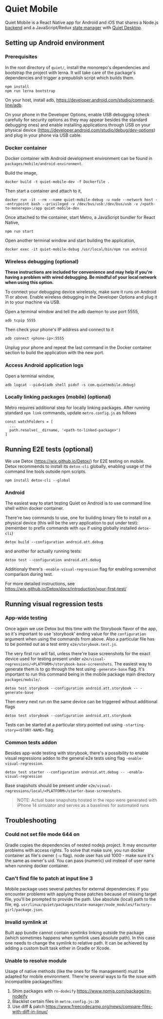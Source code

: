 # Quiet Mobile

Quiet Mobile is a React Native app for Android and iOS that shares a Node.js [backend](https://github.com/TryQuiet/monorepo/tree/master/packages/backend) and a JavaScript/Redux [state manager](https://github.com/TryQuiet/monorepo/tree/master/packages/state-manager) with [Quiet Desktop](https://github.com/TryQuiet/monorepo/tree/master/packages/desktop).

## Setting up Android environment

### Prerequisites

In the root directory of `quiet/`, install the monorepo's dependencies and bootstrap the project with lerna. It will take care of the package's dependencies and trigger a prepublish script which builds them.

```
npm install
npm run lerna bootstrap
```

On your host, install adb, https://developer.android.com/studio/command-line/adb.

On your phone in the Developer Options, enable USB debugging (check carefully for security options as they may appear besides the standard debugging ones) and enable installing applications through USB on your physical device (https://developer.android.com/studio/debug/dev-options) and plug in your phone via USB cable.

### Docker container

Docker container with Android development environment can be found in `packages/mobile/android-environment`.

Build the image,

```
docker build -t quiet-mobile-dev -f Dockerfile .
```

Then start a container and attach to it,

```
docker run -it --rm --name quiet-mobile-debug -u node --network host --entrypoint bash --privileged -v /dev/bus/usb:/dev/bus/usb -v /<path-to-monorepo>:/app quiet-mobile-dev
```

Once attached to the container, start Metro, a JavaScript bundler for React Native,

```
npm run start
```

Open another terminal window and start building the application,

```
docker exec -it quiet-mobile-debug /usr/local/bin/npm run android
```

### Wireless debugging (optional)

**These instructions are included for convenience and may help if you're having a problem with wired debugging. Be mindful of your local network when using this option.**

To connect your debugging device wirelessly, make sure it runs on Android 11 or above.  Enable wireless debugging in the Developer Options and plug it in to your machine via USB.

Open a terminal window and tell the adb daemon to use port 5555,

```
adb tcpip 5555
```

Then check your phone's IP address and connect to it

```
adb connect <phone-ip>:5555
```

Unplug your phone and repeat the last command in the Docker container section to build the application with the new port.

### Access Android application logs

Open a terminal window,

```
adb logcat --pid=$(adb shell pidof -s com.quietmobile.debug)
```

### Locally linking packages (mobile) (optional)

Metro requires additional step for locally linking packages. After running standard `npm link` commands, update `metro.config.js` as follows

```
const watchFolders = [
  ...
  path.resolve(__dirname, '<path-to-linked-package>')
]
```

## Running E2E tests (optional)
We use Detox (https://wix.github.io/Detox/) for E2E testing on mobile.  
Detox recommends to install its `detox-cli` globally, enabling usage of the command line tools outside npm scripts.

```
npm install detox-cli --global
```

### Android
The easiest way to start testing Quiet on Android is to use command line shell within docker container.

There're two commands to use, one for building binary file to install on a physical device (this will be the very application to put under test):  
(remember to prefix commands with `npx` if using globally installed `detox-cli`)

```
detox build --configuration android.att.debug
```

and another for actually running tests:

```
detox test --configuration android.att.debug
```

Additionaly there's `-enable-visual-regression` flag for enabling screenshot comparison during test.

For more detailed instructions, see https://wix.github.io/Detox/docs/introduction/your-first-test/

## Running visual regression tests

### App-wide testing

Once again we use Detox but this time with the Storybook flavor of the app, so it's important to use 'storybook' ending value for the `configuration` argument when using the commands from above. Also a particular file has to be pointed out as a test entry `e2e/storybook.test.js`.

The very first run will fail, unless there're base screenshots for the exact device used for testing present under `e2e/visual-regressions/<PLATFORM>/storybook-base-screenshots`. The easiest way to generate them is to go through the test using `-generate-base` flag. It's important to run this command being in the mobile package main directory `packages/mobile/`.

```
detox test storybook --configuration android.att.storybook -- -generate-base
```

Then every next run on the same device can be triggered without additional flags
```
detox test storybook --configuration android.att.storybook
```

Tests can be started at a particular story pointed out using `-starting-story=<STORY-NAME>` flag.

### Common tests addon

Besides app-wide testing with storybook, there's a possibility to enable visual regressions addon to the general e2e tests using flag `-enable-visual-regression`.

```
detox test starter --configuration android.att.debug -- -enable-visual-regression
```

Base snapshots should be present under `e2e/visual-regressions/local/<PLATFORM>/starter-base-screenshots`.

> NOTE: Actual base snapshots hosted in the repo were generated with iPhone 14 simulator and serves as a baselines for automated runs

## Troubleshooting

### Could not set file mode 644 on

Gradle copies the dependencies of nested nodejs project. It may encounter problems with access rights. To solve that make sure, you run docker container as file's owner (`-u` flag). node user has uid 1000 - make sure it's the same as owner's uid. You can pass (numeric) uid instead of user name when running docker container.

### Can't find file to patch at input line 3

Mobile package uses several patches for external dependencies. If you encounter problems with applying those patches because of missing target file, you'll be prompted to provide the path. Use absolute (local) path to the file, eg. `usr/linux/quiet/packages/state-manager/node_modules/factory-girl/package.json`.

### Invalid symlink at

Built app bundle cannot contain symlinks linking outside the package (which sometimes happens when symlink uses absolute path). In this case one needs to change the symlink to relative path. It can be achieved by adding a custom built task either in Gradle or Xcode. 

### Unable to resolve module

Usage of native methods (like the ones for file management) must be adapted for mobile environment. There're several ways to fix the issue with incompatible packages/files:
1. Shim packages with `rn-dodeify` https://www.npmjs.com/package/rn-nodeify
2. Blacklist certain files in `metro.config.js:30`
3. Use diff & patch https://www.freecodecamp.org/news/compare-files-with-diff-in-linux/

